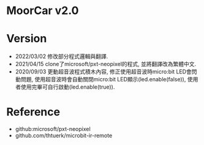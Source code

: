 # MoorCar v2.0

# Version
* 2022/03/02 修改部分程式邏輯與翻譯.
* 2021/04/15 clone了microsoft/pxt-neopixel的程式, 並將翻譯改為繁體中文.
* 2020/09/03 更動超音波程式積木內容, 修正使用超音波時micro:bit LED會閃動問題, 使用超音波時會自動關閉micro:bit LED顯示(led.enable(false)), 使用者使用完畢可自行啟動(led.enable(true)).

# Reference
* github:microsoft/pxt-neopixel
* github.com/thtuerk/microbit-ir-remote

